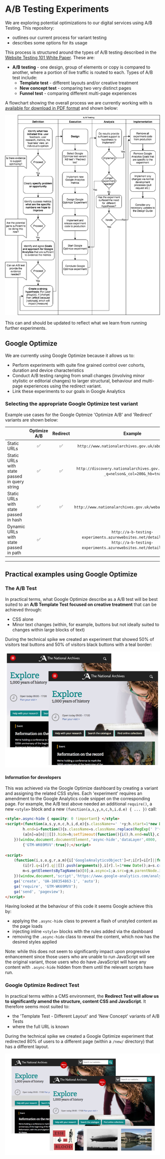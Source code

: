 # A/B Testing Experiments

We are exploring potential optimizations to our digital services using A/B Testing. This repository:
 
* outlines our current process for variant testing
* describes some options for its usage

This process is structured around the types of A/B testing described in the [Website Testing 101 White Paper](https://cdn.webtrends.com/files/resources/Whitepaper-WebsiteTesting101-Webtrends-2015.pdf). These are:

* **A/B testing** - one design, group of elements or copy is compared to another, where a portion of live traffic is routed to each. Types of A/B test include:
    * **Template test** - different layouts and/or creative treatment 
    * **New concept test** - comparing two very distinct pages
    * **Funnel test** - comparing different multi-page experiences


A flowchart showing the overall process we are currently working with is [available for download in PDF format](testing-process.pdf) and shown below: 

![Process for conducting an A/B Test](testing-process.png)

This can and should be updated to reflect what we learn from running further experiments.

## Google Optimize

We are currently using Google Optimize because it allows us to:

* Perform experiments with quite fine grained control over cohorts, duration and device characteristics
* Conduct A/B testing ranging from small changes (involving minor stylistic or editorial changes) to larger structural, behaviour and multi-page experiences using the redirect variant.
* Link these experiments to our goals in Google Analytics


### Selecting the appropriate Google Optimize test variant

Example use cases for the Google Optmize 'Optimize A/B' and 'Redirect' variants are shown below:

|                                               | Optimize A/B       | Redirect           | Example                                                                         |
| --------------------------------------------- |:-------------:     | :--------:         |:------------------:                                                             |
| Static URLs                                   | :white_check_mark: | :white_check_mark: | `http://www.nationalarchives.gov.uk/about/visit-us/`                            |
| Static URLs with state passed in query string | :white_check_mark: | :white_check_mark: | `http://discovery.nationalarchives.gov.uk/results/r?_q=nelson&_col=200&_hb=tna` |
| Static URLs with state passed in hash         | :white_check_mark: | :white_check_mark: | `http://www.nationalarchives.gov.uk/webarchive/atoz/#t`                         |
| Dynamic URLs with state passed in path        | :white_check_mark: |                    | `http://a-b-testing-experiments.azurewebsites.net/details/C4462857 http://a-b-testing-experiments.azurewebsites.net/details/D8206854` |

-------


## Practical examples using Google Optimize

### The A/B Test

In practical terms, what Google Optimize describe as a A/B test will be best suited to an **A/B Template Test focused on creative treatment** that can be achieved through: 

* CSS alone
* Minor text changes (within, for example, buttons but not ideally suited to changes within large blocks of text)

During the technical spike we created an experiment that showed 50% of visitors teal buttons and 50% of visitors black buttons with a teal border:

![A/B Test in Google Optimize](a-b-optimize.png)

#### Information for developers

This was achieved via the Google Optimize dashboard by creating a variant and assigning the related CSS styles. Each 'experiment' requires an amendment to the Google Analytics code snippet on the corresponding page. For example, the A/B test above needed an additional `require()`, a new `<style>` block and a new `(function(a,s,y,n,c,h,i.d.e) { ... })` call: 

```html
<style>.async-hide { opacity: 0 !important} </style>
<script>(function(a,s,y,n,c,h,i,d,e){s.className+=' '+y;h.start=1*new Date;
        h.end=i=function(){s.className=s.className.replace(RegExp(' ?'+y),'')};
        (a[n]=a[n]||[]).hide=h;setTimeout(function(){i();h.end=null},c);h.timeout=c;
    })(window,document.documentElement,'async-hide','dataLayer',4000,
        {'GTM-WK69MVV':true});</script>

<script>
    (function(i,s,o,g,r,a,m){i['GoogleAnalyticsObject']=r;i[r]=i[r]||function(){
        (i[r].q=i[r].q||[]).push(arguments)},i[r].l=1*new Date();a=s.createElement(o),
        m=s.getElementsByTagName(o)[0];a.async=1;a.src=g;m.parentNode.insertBefore(a,m)
    })(window,document,'script','https://www.google-analytics.com/analytics.js','ga');
    ga('create', 'UA-108354863-1', 'auto');
    ga('require', 'GTM-WK69MVV');
    ga('send', 'pageview');
</script>
```

Having looked at the behaviour of this code it seems Google achieve this by:

* applying the `.async-hide` class to prevent a flash of unstyled content as the page loads
* injecting inline `<style>` blocks with the rules added via the dashboard
* removing the `.async-hide` class to reveal the content, which now has the desired styles applied

Note: while this does not seem to significantly impact upon progressive enhancement since those users who are unable to run JavaScript will see the original variant, those users who do have JavaScript will have any content with `.async-hide` hidden from them until the relevant scripts have run. 

### Google Optimize Redirect Test

In practical terms within a CMS environment, the **Redirect Test will allow us to significantly amend the structure, content CSS and JavaScript**. It therefore seems most suited to:
 
* the 'Template Test - Different Layout' and 'New Concept' variants of A/B Tests
* where the full URL is known

During the technical spike we created a Google Optimize experiment that redirected 80% of users to a different page (within a `/new/` directory) that has a different layout.

![Redirect Test in Google Optimize](redirect-optimize.png)